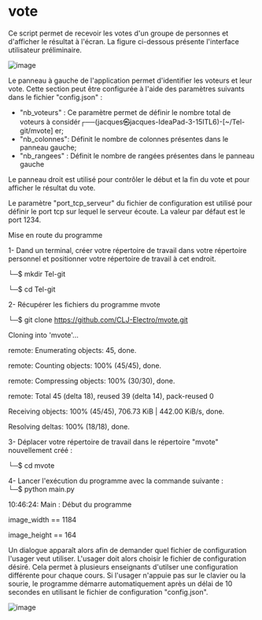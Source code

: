# vote

Ce script permet de recevoir les votes d'un groupe de personnes et d'afficher le résultat à l'écran. La figure ci-dessous présente l'interface utilisateur préliminaire.

![image](https://github.com/CLJ-Electro/mvote/assets/171524994/655b5935-55b6-4a62-b8e9-fe41adc3e437)

Le panneau à gauche de l'application permet d'identifier les voteurs et leur vote. Cette section peut être configurée à l'aide des paramètres suivants dans le fichier "config.json" :
  - "nb_voteurs" : Ce paramètre permet de définir le nombre total de voteurs à considér┌──(jacques㉿jacques-IdeaPad-3-15ITL6)-[~/Tel-git/mvote]
er;
  - "nb_colonnes": Définit le nombre de colonnes présentes dans le panneau gauche;
  - "nb_rangees" : Définit le nombre de rangées présentes dans le panneau gauche

Le panneau droit est utilisé pour contrôler le début et la fin du vote et pour afficher le résultat du vote.

Le paramètre "port_tcp_serveur" du fichier de configuration est utilisé pour définir le port tcp sur lequel le serveur écoute. La valeur par défaut est le port 1234.

Mise en route du programme

1- Dand un terminal, créer votre répertoire de travail dans votre répertoire personnel et positionner votre répertoire de travail à cet endroit.

└─$ mkdir Tel-git
                                                                       
└─$ cd Tel-git 

2- Récupérer les fichiers du programme mvote
                                                                       
└─$ git clone https://github.com/CLJ-Electro/mvote.git 

Cloning into 'mvote'...

remote: Enumerating objects: 45, done.

remote: Counting objects: 100% (45/45), done.

remote: Compressing objects: 100% (30/30), done.

remote: Total 45 (delta 18), reused 39 (delta 14), pack-reused 0

Receiving objects: 100% (45/45), 706.73 KiB | 442.00 KiB/s, done.

Resolving deltas: 100% (18/18), done.

3- Déplacer votre répertoire de travail dans le répertoire "mvote" nouvellement créé :

└─$ cd mvote   

4- Lancer l'exécution du programme avec la commande suivante :                                                                        
└─$ python main.py

10:46:24: Main    : Début du programme

image_width == 1184

image_height == 164
                   
Un dialogue apparaît alors afin de demander quel fichier de configuration l'usager veut utiliser. L'usager doit alors choisir le fichier de configuration désiré. Cela permet à plusieurs enseignants d'utilser une configuration différente pour chaque cours. Si l'usager n'appuie pas sur le clavier ou la sourie, le programme démarre automatiquement après un délai de 10 secondes en utilisant le fichier de configuration "config.json".

![image](https://github.com/CLJ-Electro/mvote/assets/171524994/57de0959-ad2e-4c0e-ab74-fda253e63395)


 

